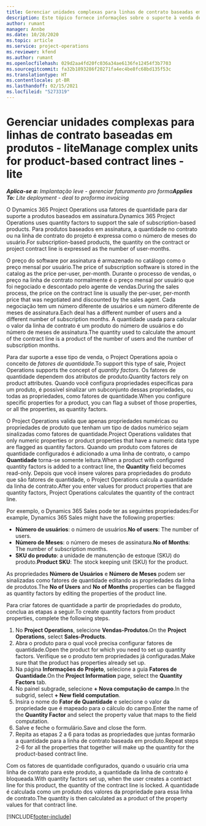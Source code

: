 ```yaml
---
title: Gerenciar unidades complexas para linhas de contrato baseadas em produtos - lite
description: Este tópico fornece informações sobre o suporte à venda de produtos baseados em assinatura.
author: rumant
manager: Annbe
ms.date: 10/28/2020
ms.topic: article
ms.service: project-operations
ms.reviewer: kfend
ms.author: rumant
ms.openlocfilehash: 029d2aa4fd20fc036a34ae6136fe12454f3b7703
ms.sourcegitcommit: fa32b1893286f20271fa4ec4be8fc68bd135f53c
ms.translationtype: HT
ms.contentlocale: pt-BR
ms.lasthandoff: 02/15/2021
ms.locfileid: "5273319"
---
```

# <a name="manage-complex-units-for-product-based-contract-lines---lite"></a><span data-ttu-id="6f4d3-103">Gerenciar unidades complexas para linhas de contrato baseadas em produtos - lite</span><span class="sxs-lookup"><span data-stu-id="6f4d3-103">Manage complex units for product-based contract lines - lite</span></span>

<span data-ttu-id="6f4d3-104">_**Aplica-se a:** Implantação leve - gerenciar faturamento pro forma_</span><span class="sxs-lookup"><span data-stu-id="6f4d3-104">_**Applies To:** Lite deployment - deal to proforma invoicing_</span></span>

<span data-ttu-id="6f4d3-105">O Dynamics 365 Project Operations usa fatores de quantidade para dar suporte a produtos baseados em assinatura.</span><span class="sxs-lookup"><span data-stu-id="6f4d3-105">Dynamics 365 Project Operations uses quantity factors to support the sale of subscription-based products.</span></span> <span data-ttu-id="6f4d3-106">Para produtos baseados em assinatura, a quantidade no contrato ou na linha de contrato do projeto é expressa como o número de meses do usuário.</span><span class="sxs-lookup"><span data-stu-id="6f4d3-106">For subscription-based products, the quantity on the contract or project contract line is expressed as the number of user-months.</span></span>

<span data-ttu-id="6f4d3-107">O preço do software por assinatura é armazenado no catálogo como o preço mensal por usuário.</span><span class="sxs-lookup"><span data-stu-id="6f4d3-107">The price of subscription software is stored in the catalog as the price per-user, per-month.</span></span> <span data-ttu-id="6f4d3-108">Durante o processo de vendas, o preço na linha de contrato normalmente é o preço mensal por usuário que foi negociado e descontado pelo agente de vendas.</span><span class="sxs-lookup"><span data-stu-id="6f4d3-108">During the sales process, the price on the contract line is usually the per-user, per-month price that was negotiated and discounted by the sales agent.</span></span> <span data-ttu-id="6f4d3-109">Cada negociação tem um número diferente de usuários e um número diferente de meses de assinatura.</span><span class="sxs-lookup"><span data-stu-id="6f4d3-109">Each deal has a different number of users and a different number of subscription months.</span></span> <span data-ttu-id="6f4d3-110">A quantidade usada para calcular o valor da linha de contrato é um produto do número de usuários e do número de meses de assinatura.</span><span class="sxs-lookup"><span data-stu-id="6f4d3-110">The quantity used to calculate the amount of the contract line is a product of the number of users and the number of subscription months.</span></span>

<span data-ttu-id="6f4d3-111">Para dar suporte a esse tipo de venda, o Project Operations apoia o conceito de *fatores de quantidade*.</span><span class="sxs-lookup"><span data-stu-id="6f4d3-111">To support this type of sale, Project Operations supports the concept of *quantity factors*.</span></span> <span data-ttu-id="6f4d3-112">Os fatores de quantidade dependem dos atributos de produto.</span><span class="sxs-lookup"><span data-stu-id="6f4d3-112">Quantity factors rely on product attributes.</span></span> <span data-ttu-id="6f4d3-113">Quando você configura propriedades específicas para um produto, é possível sinalizar um subconjunto dessas propriedades, ou todas as propriedades, como fatores de quantidade.</span><span class="sxs-lookup"><span data-stu-id="6f4d3-113">When you configure specific properties for a product, you can flag a subset of those properties, or all the properties, as quantity factors.</span></span>

<span data-ttu-id="6f4d3-114">O Project Operations valida que apenas propriedades numéricas ou propriedades de produto que tenham um tipo de dados numérico sejam sinalizadas como fatores de quantidade.</span><span class="sxs-lookup"><span data-stu-id="6f4d3-114">Project Operations validates that only numeric properties or product properties that have a numeric data type are flagged as quantity factors.</span></span> <span data-ttu-id="6f4d3-115">Quando um produto com fatores de quantidade configurados é adicionado a uma linha de contrato, o campo **Quantidade** torna-se somente leitura.</span><span class="sxs-lookup"><span data-stu-id="6f4d3-115">When a product with configured quantity factors is added to a contract line, the **Quantity** field  becomes read-only.</span></span> <span data-ttu-id="6f4d3-116">Depois que você insere valores para propriedades do produto que são fatores de quantidade, o Project Operations calcula a quantidade da linha de contrato.</span><span class="sxs-lookup"><span data-stu-id="6f4d3-116">After you enter values for product properties that are quantity factors, Project Operations calculates the quantity of the contract line.</span></span>

<span data-ttu-id="6f4d3-117">Por exemplo, o Dynamics 365 Sales pode ter as seguintes propriedades:</span><span class="sxs-lookup"><span data-stu-id="6f4d3-117">For example, Dynamics 365 Sales might have the following properties:</span></span>

- <span data-ttu-id="6f4d3-118">**Número de usuários**: o número de usuários.</span><span class="sxs-lookup"><span data-stu-id="6f4d3-118">**No of users**: The number of users.</span></span>
- <span data-ttu-id="6f4d3-119">**Número de Meses**: o número de meses de assinatura.</span><span class="sxs-lookup"><span data-stu-id="6f4d3-119">**No of Months**: The number of subscription months.</span></span>
- <span data-ttu-id="6f4d3-120">**SKU do produto**: a unidade de manutenção de estoque (SKU) do produto.</span><span class="sxs-lookup"><span data-stu-id="6f4d3-120">**Product SKU**: The stock keeping unit (SKU) for the product.</span></span>

<span data-ttu-id="6f4d3-121">As propriedades **Número de Usuários** e **Número de Meses** podem ser sinalizadas como fatores de quantidade editando as propriedades da linha de produtos.</span><span class="sxs-lookup"><span data-stu-id="6f4d3-121">The **No of Users** and **No of Months** properties can be flagged as quantity factors by editing the properties of the product line.</span></span>

<span data-ttu-id="6f4d3-122">Para criar fatores de quantidade a partir de propriedades do produto, conclua as etapas a seguir.</span><span class="sxs-lookup"><span data-stu-id="6f4d3-122">To create quantity factors from product properties, complete the following steps.</span></span>

1. <span data-ttu-id="6f4d3-123">No **Project Operations**, selecione **Vendas-Produtos**.</span><span class="sxs-lookup"><span data-stu-id="6f4d3-123">On the **Project Operations**, select **Sales-Products**.</span></span>
2. <span data-ttu-id="6f4d3-124">Abra o produto para o qual você precisa configurar fatores de quantidade.</span><span class="sxs-lookup"><span data-stu-id="6f4d3-124">Open the product for which you need to set up quantity factors.</span></span> <span data-ttu-id="6f4d3-125">Verifique se o produto tem propriedades já configuradas.</span><span class="sxs-lookup"><span data-stu-id="6f4d3-125">Make sure that the product has properties already set up.</span></span>
3. <span data-ttu-id="6f4d3-126">Na página **Informações do Projeto**, selecione a guia **Fatores de Quantidade**.</span><span class="sxs-lookup"><span data-stu-id="6f4d3-126">On the **Project Information** page, select the **Quantity Factors** tab.</span></span>
4. <span data-ttu-id="6f4d3-127">No painel subgrade, selecione **+ Nova computação de campo**.</span><span class="sxs-lookup"><span data-stu-id="6f4d3-127">In the subgrid, select **+ New field computation**.</span></span>
5. <span data-ttu-id="6f4d3-128">Insira o nome do **Fator de Quantidade** e selecione o valor da propriedade que é mapeado para o cálculo do campo.</span><span class="sxs-lookup"><span data-stu-id="6f4d3-128">Enter the name of the **Quantity Factor** and select the property value that maps to the field computation.</span></span>
6. <span data-ttu-id="6f4d3-129">Salve e feche o formulário.</span><span class="sxs-lookup"><span data-stu-id="6f4d3-129">Save and close the form.</span></span>
7. <span data-ttu-id="6f4d3-130">Repita as etapas 2 a 6 para todas as propriedades que juntas formarão a quantidade para a linha de contrato baseada em produto.</span><span class="sxs-lookup"><span data-stu-id="6f4d3-130">Repeat steps 2-6 for all the properties that together will make up the quantity for the product-based contract line.</span></span>

<span data-ttu-id="6f4d3-131">Com os fatores de quantidade configurados, quando o usuário cria uma linha de contrato para este produto, a quantidade da linha de contrato é bloqueada.</span><span class="sxs-lookup"><span data-stu-id="6f4d3-131">With quantity factors set up, when the user creates a contract line for this product, the quantity of the contract line is locked.</span></span> <span data-ttu-id="6f4d3-132">A quantidade é calculada como um produto dos valores da propriedade para essa linha de contrato.</span><span class="sxs-lookup"><span data-stu-id="6f4d3-132">The quantity is then calculated as a product of the property values for that contract line.</span></span>


[!INCLUDE[footer-include](../../includes/footer-banner.md)]